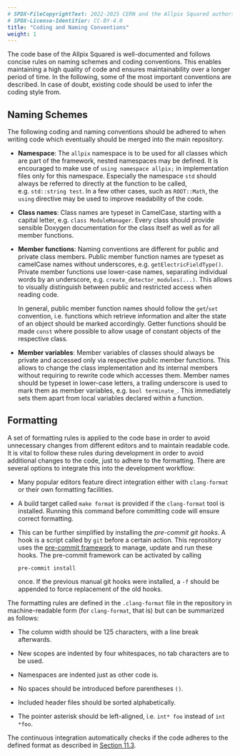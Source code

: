 ```yaml
---
# SPDX-FileCopyrightText: 2022-2025 CERN and the Allpix Squared authors
# SPDX-License-Identifier: CC-BY-4.0
title: "Coding and Naming Conventions"
weight: 1
---
```


The code base of the Allpix Squared is well-documented and follows concise rules on naming schemes and coding conventions.
This enables maintaining a high quality of code and ensures maintainability over a longer period of time. In the following,
some of the most important conventions are described. In case of doubt, existing code should be used to infer the coding
style from.

## Naming Schemes

The following coding and naming conventions should be adhered to when writing code which eventually should be merged into the
main repository.

* **Namespace**:
  The `allpix` namespace is to be used for all classes which are part of the framework, nested namespaces may be defined.
  It is encouraged to make use of `using namespace allpix;` in implementation files only for this namespace. Especially the
  namespace `std` should always be referred to directly at the function to be called, e.g. `std::string test`. In a few
  other cases, such as `ROOT::Math`, the `using` directive may be used to improve readability of the code.

* **Class names**:
  Class names are typeset in CamelCase, starting with a capital letter, e.g. `class ModuleManager`. Every class should
  provide sensible Doxygen documentation for the class itself as well as for all member functions.

* **Member functions**:
  Naming conventions are different for public and private class members. Public member function names are typeset as
  camelCase names without underscores, e.g. `getElectricFieldType()`. Private member functions use lower-case names,
  separating individual words by an underscore, e.g. `create_detector_modules(...)`. This allows to visually distinguish
  between public and restricted access when reading code.

  In general, public member function names should follow the `get`/`set` convention, i.e. functions which retrieve
  information and alter the state of an object should be marked accordingly. Getter functions should be made `const` where
  possible to allow usage of constant objects of the respective class.

* **Member variables**:
  Member variables of classes should always be private and accessed only via respective public member functions. This
  allows to change the class implementation and its internal members without requiring to rewrite code which accesses them.
  Member names should be typeset in lower-case letters, a trailing underscore is used to mark them as member variables,
  e.g. `bool terminate_`. This immediately sets them apart from local variables declared within a function.

## Formatting


A set of formatting rules is applied to the code base in order to avoid unnecessary changes from different editors and to
maintain readable code. It is vital to follow these rules during development in order to avoid additional changes to the
code, just to adhere to the formatting. There are several options to integrate this into the development workflow:

* Many popular editors feature direct integration either with `clang-format` or their own formatting facilities.

* A build target called `make format` is provided if the `clang-format` tool is installed. Running this command before
  committing code will ensure correct formatting.

* This can be further simplified by installing the *pre-commit git hooks*. A hook is a script called by `git` before a
  certain action. This reprository uses the [pre-commit framework](https://pre-commit.com/) to manage, update and run these
  hooks. The pre-commit framework can be activated by calling

  ```shell
  pre-commit install
  ```

  once. If the previous manual git hooks were installed, a `-f` should be appended to force replacement of the old hooks.

The formatting rules are defined in the `.clang-format` file in the repository in machine-readable form (for `clang-format`,
that is) but can be summarized as follows:

* The column width should be 125 characters, with a line break afterwards.

* New scopes are indented by four whitespaces, no tab characters are to be used.

* Namespaces are indented just as other code is.

* No spaces should be introduced before parentheses `()`.

* Included header files should be sorted alphabetically.

* The pointer asterisk should be left-aligned, i.e. `int* foo` instead of `int *foo`.

The continuous integration automatically checks if the code adheres to the defined format as described in
[Section 11.3](../11_devtools/03_ci.md).
